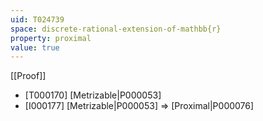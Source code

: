 ```yaml
---
uid: T024739
space: discrete-rational-extension-of-mathbb{r}
property: proximal
value: true
---
```

[[Proof]]

* [T000170] [Metrizable|P000053]
* [I000177] [Metrizable|P000053] => [Proximal|P000076]


